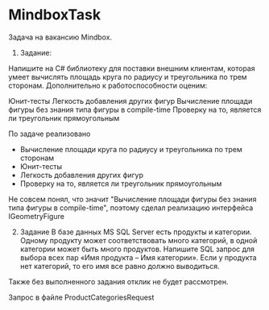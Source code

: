 # MindboxTask

Задача на вакансию Mindbox.

1. Задание:

Напишите на C# библиотеку для поставки внешним клиентам, которая умеет вычислять площадь круга по радиусу и треугольника по трем сторонам. Дополнительно к работоспособности оценим:

Юнит-тесты
Легкость добавления других фигур
Вычисление площади фигуры без знания типа фигуры в compile-time
Проверку на то, является ли треугольник прямоугольным

По задаче реализовано
- Вычисление площади круга по радиусу и треугольника по трем сторонам
- Юнит-тесты
- Легкость добавления других фигур
- Проверку на то, является ли треугольник прямоугольным

Не совсем понял, что значит "Вычисление площади фигуры без знания типа фигуры в compile-time", поэтому сделал реализацию интерфейса IGeometryFigure

2. Задание
В базе данных MS SQL Server есть продукты и категории. Одному продукту может соответствовать много категорий, в одной категории может быть много продуктов. Напишите SQL запрос для выбора всех пар «Имя продукта – Имя категории». Если у продукта нет категорий, то его имя все равно должно выводиться.

Также без выполненного задания отклик не будет рассмотрен.

Запрос в файле ProductCategoriesRequest
